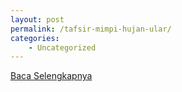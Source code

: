 ```yaml
---
layout: post
permalink: /tafsir-mimpi-hujan-ular/
categories:
    - Uncategorized
---
```


[Baca Selengkapnya](/01)